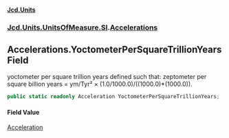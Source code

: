 #### [Jcd.Units](index 'index')
### [Jcd.Units.UnitsOfMeasure.SI](Jcd.Units.UnitsOfMeasure.SI 'Jcd.Units.UnitsOfMeasure.SI').[Accelerations](Accelerations 'Jcd.Units.UnitsOfMeasure.SI.Accelerations')

## Accelerations.YoctometerPerSquareTrillionYears Field

yoctometer per square trillion years defined such that: zeptometer per square billion years = ym/Tyr² ×
(1.0/1000.0)/((1000.0)*(1000.0)).

```csharp
public static readonly Acceleration YoctometerPerSquareTrillionYears;
```

#### Field Value
[Acceleration](Acceleration 'Jcd.Units.UnitTypes.Acceleration')